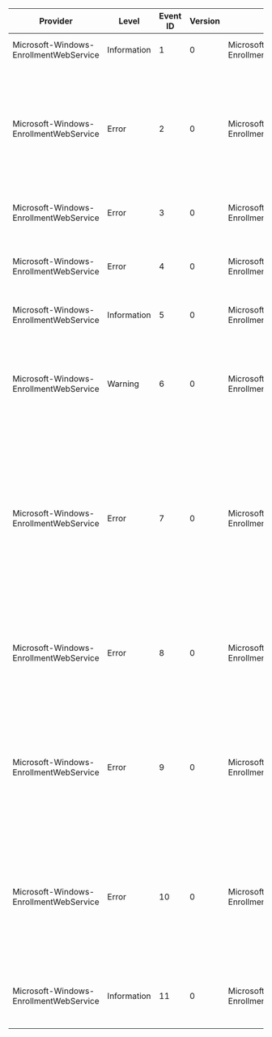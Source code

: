 Provider                                |  Level        |  Event ID  |  Version  |  Channel                                       |  Task                           |  Opcode  |  Keyword  |  Message
----------------------------------------|---------------|------------|-----------|------------------------------------------------|---------------------------------|----------|-----------|------------------------------------------------------------------------------------------------------------------------------------------------------------------------------------------------------------------------------------------------------------------------------------------------------------------------------------------------------------------------------------------------------------------------------------------------------------------------------------------------------------------------------------------------------------------------
Microsoft-Windows-EnrollmentWebService  |  Information  |  1         |  0        |  Microsoft-Windows-EnrollmentWebService/Admin  |  Certificate Enrollment Server  |          |           |  The Certificate Enrollment Web Service has started.
Microsoft-Windows-EnrollmentWebService  |  Error        |  2         |  0        |  Microsoft-Windows-EnrollmentWebService/Admin  |  Certificate Enrollment Server  |          |           |  The Certificate Enrollment Web Service failed to start. Confirm that the Certificate Enrollment Web Service is properly installed, and restart Internet Information Services (IIS) by using iisreset.exe. If the problem persists, enable tracing in the web.config file, restart IIS, attempt to enroll for a certificate again from any client, and then contact Microsoft Customer Service and Support with the trace file information. {Error}
Microsoft-Windows-EnrollmentWebService  |  Error        |  3         |  0        |  Microsoft-Windows-EnrollmentWebService/Admin  |  Certificate Enrollment Server  |          |           |  The Certificate Enrollment Web Service failed to start. The certification authority (CA) "{CAConfig}" is not an enterprise CA.
Microsoft-Windows-EnrollmentWebService  |  Error        |  4         |  0        |  Microsoft-Windows-EnrollmentWebService/Admin  |  Certificate Enrollment Server  |          |           |  The Certificate Enrollment Web Service failed to start. A valid certification authority (CA) configuration is not specified in the web.config file. Please specify a CA configuration in the web.config file.
Microsoft-Windows-EnrollmentWebService  |  Information  |  5         |  0        |  Microsoft-Windows-EnrollmentWebService/Admin  |  Certificate Enrollment Server  |          |           |  The Certificate Enrollment Web Service has been stopped.
Microsoft-Windows-EnrollmentWebService  |  Warning      |  6         |  0        |  Microsoft-Windows-EnrollmentWebService/Admin  |  Certificate Enrollment Server  |          |           |  The Certificate Enrollment Web Service is in renewal-only mode. New enrollment requests cannot be processed when the Certificate Enrollment Web Service is in renewal-only mode. If you want to enable new enrollment requests, configure both the CA and the Certificate Enrollment Web Service for new enrollment requests.
Microsoft-Windows-EnrollmentWebService  |  Error        |  7         |  0        |  Microsoft-Windows-EnrollmentWebService/Admin  |  Certificate Enrollment Server  |          |           |  The Certificate Enrollment Web Service is attempting to use renewal-only mode, but certification authority (CA) "{CAConfig}" does not support this mode. To use renewal-only mode, configure the Certificate Enrollment Web Service to use a CA that is installed on a computer that is running at least Windows Server 2008 R2. Then, configure the CA by running the following command on the CA: certutil -setreg policy\editflags +EDITF_ENABLERENEWONBEHALFOF. Otherwise, disable renewal-only mode. If no action is taken, subsequent requests will be rejected.
Microsoft-Windows-EnrollmentWebService  |  Error        |  8         |  0        |  Microsoft-Windows-EnrollmentWebService/Admin  |  Certificate Enrollment Server  |          |           |  The Certificate Enrollment Web Service cannot read the version or the configuration flags from certification authority (CA) "{CAConfig}." On the Security tab of the CA property sheet, grant Read permission to the account used by the Certificate Enrollment Web Service application pool. If no action is taken, subsequent requests will be rejected.
Microsoft-Windows-EnrollmentWebService  |  Error        |  9         |  0        |  Microsoft-Windows-EnrollmentWebService/Admin  |  Certificate Enrollment Server  |          |           |  The Certificate Enrollment Web Service is attempting to use renewal-only mode, but certification authority (CA) "{CAConfig}" does not support this mode. To use renewal-only mode, configure the CA by running the following command on the CA: certutil -setreg policy\editflags +EDITF_ENABLERENEWONBEHALFOF. Otherwise, disable renewal-only mode. If no action is taken, subsequent requests will be rejected.
Microsoft-Windows-EnrollmentWebService  |  Error        |  10        |  0        |  Microsoft-Windows-EnrollmentWebService/Admin  |  Certificate Enrollment Server  |          |           |  The Certificate Enrollment Web Service cannot operate because an incompatible configuration was selected. To resolve this issue, remove the Certificate Enrollment Web Service. If you want to use key based renewal, enable both client certificate authentication and renewal-only mode. If you want to use user name and password authentication or Windows authentication, disable key based renewal, and then run Setup again.
Microsoft-Windows-EnrollmentWebService  |  Information  |  11        |  0        |  Microsoft-Windows-EnrollmentWebService/Admin  |  Certificate Enrollment Server  |          |           |  The Certificate Enrollment Web Service is enabled for key based renewal. Client certificates without subject information in the Active Directory database can be used to renew certificates.